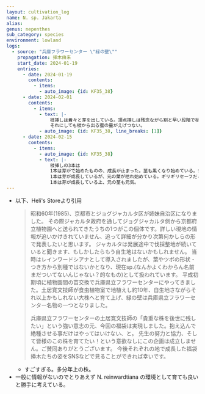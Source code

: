 ```yaml
---
layout: cultivation_log
name: N. sp. Jakarta
alias:
genus: nepenthes
sub_category: species
environment: lowland
logs:
  - source: "兵庫フラワーセンター \"緑の壁\""
    propagation: 挿木由来
    start_date: 2024-01-19
    entries:
      - date: 2024-01-19
        contents:
          - items:
            - auto_image: {id: KF35_38}
      - date: 2024-02-01
        contents:
          - items:
            - text: |-
                枝挿しは着々と芽を出している。頂点挿しは残念ながら割と早い段階で枯れた。
                それにしても枝から出る蜜の量がえげつない。
            - auto_image: {id: KF35_38, line_breaks: [1]}
      - date: 2024-02-15
        contents:
          - items:
            - auto_image: {id: KF35_38}
            - text: |-
                枝挿しの3本は
                1本は芽がで始めたものの、成長が止まった。茎も黒くなり始めている。多分ダメになる。
                1本は芽が成長しているが、元の葉が枯れ始めている。ギリギリセーフだと思う。
                1本は芽が成長している上、元の茎も元気。
---
```

- 以下、Heli's Storeより引用
    > 昭和60年(1985)、京都市とジョグジャカルタ区が姉妹自治区になりました。
    その際ジャカルタ政府を通してジョグジャカルタ側から京都府立植物園へと送られてきたうちの1つがこの個体です。詳しい現地の情報が追いかけきれていません、追って詳細が分かり次第何かしらの形で発表したいと思います。
    > ジャカルタは発展途中で伐採整地が続いていると聞きます、もしかしたらもう自生地はないかもしれません。
    > 当時はレインワードシアナとして導入されましたが、葉やツボの形状・つき方から別種ではないかとなり、現在sp.(なんかよくわからん名前まだついてないんじゃない？的なもの)として扱われています。
    > 平成初期頃に植物園間の苗交換で兵庫県立フラワーセンターにやってきました。土居寛文技師が食虫植物室で地植えし約10年、自生地さながらそれ以上かもしれない大株へと育て上げ、緑の壁は兵庫県立フラワーセンター名物の一つとなりました。
    > 
    > 兵庫県立フラワーセンターの土居寛文技師の「貴重な株を後世に残したい」という強い意志の元、今回の福袋は実現しました。抱え込んで絶種させる事だけはやってはいけない、と。
    > 先生の努力と協力、そして皆様のこの株を育てたい！という意欲なしにこの企画は成立しません。ご賛同ありがとうございます。
    > 今後それぞれの地で成長した福袋挿木たちの姿をSNSなどで見ることができれば幸いです。
    - すごすぎる。多分年上の株。
- 一般に情報がないのでとりあえず N. reinwardtiana の環境として育ても良いと勝手に考えている。
